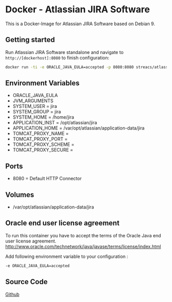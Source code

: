 # Docker - Atlassian JIRA Software

This is a Docker-Image for Atlassian JIRA Software based on Debian 9.

## Getting started
Run Atlassian JIRA Software standalone and navigate to `http://[dockerhost]:8080` to finish configuration:

```bash
docker run -ti -e ORACLE_JAVA_EULA=accepted -p 8080:8080 streacs/atlassian-jira-software:x.x.x
```

## Environment Variables
* ORACLE_JAVA_EULA
* JVM_ARGUMENTS
* SYSTEM_USER = jira
* SYSTEM_GROUP = jira
* SYSTEM_HOME = /home/jira
* APPLICATION_INST = /opt/atlassian/jira
* APPLICATION_HOME = /var/opt/atlassian/application-data/jira
* TOMCAT_PROXY_NAME =
* TOMCAT_PROXY_PORT =
* TOMCAT_PROXY_SCHEME =
* TOMCAT_PROXY_SECURE =

## Ports
* 8080 = Default HTTP Connector

## Volumes
* /var/opt/atlassian/application-data/jira

## Oracle end user license agreement
To run this container you have to accept the terms of the Oracle Java end user license agreement.
http://www.oracle.com/technetwork/java/javase/terms/license/index.html

Add following environment variable to your configuration : 
```bash
-e ORACLE_JAVA_EULA=accepted
```

## Source Code
[Github](https://github.com/streacs/docker_atlassian_jira_software)
